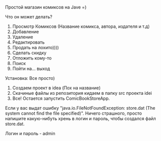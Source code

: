 Простой магазин комиксов на Jave =)

Что он может делать?
1. Просмотр Комиксов (Название комикса, автора, издателя и т.д)
2. Добавление
3. Удаление
4. Редактировать
5. Продать на лохито))))
6. Сделать скидку
7. Отложить кому-то
8. Поиск
9. Пойти на... выход

Установка:
Все просто)
1. Создаем проект в idea (Пох на название)
2. Скачиные файлы из репозитория кидаем в папку src проекта idei
3. Все! Остается запустить ComicBookStoreApp.

Если у вас выдат ошибку "java.io.FileNotFoundException: store.dat (The system cannot find the file specified)".
Ничего страшного, просто напишите какую-нибуть хрень в логин и пароль, чтобы создался файл store.dat.

Логин и пароль - admin
